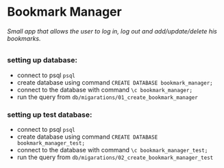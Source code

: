 # Bookmark Manager

###### Small app that allows the user to log in, log out and add/update/delete his bookmarks.

### setting up database:

- connect to psql  `psql`
- create database using command `CREATE DATABASE bookmark_manager;`
- connect to the database with command `\c bookmark_manager;`
- run the query from `db/migarations/01_create_bookmark_manager`

### setting up test database:

- connect to psql `psql`
- create database using command `CREATE DATABASE bookmark_manager_test;`
- connect to the database with command `\c bookmark_manager_test;`
- run the query from `db/migarations/02_create_bookmark_manager_test`
